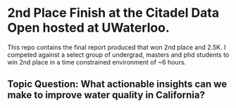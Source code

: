 # 2nd Place Finish at the Citadel Data Open hosted at UWaterloo.

This repo contains the final report produced that won 2nd place and 2.5K. I competed against a select group of undergrad, masters and phd students to win 2nd place in a time constrained environment of ~6 hours. 

## Topic Question: What actionable insights can we make to improve water quality in California? 


